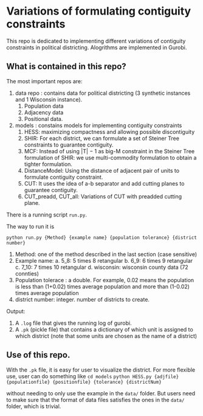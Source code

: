# Variations of formulating contiguity constraints

This repo is dedicated to implementing different variations of contiguity constraints in political districting. Alogrithms are implemented in Gurobi.

## What is contained in this repo?

The most important repos are:
1. data repo : contains data for political districting (3 synthetic instances and 1 Wisconsin instance).
    1. Population data
    2. Adjacency data
    3. Positional data.
2. models : constains models for implementing contiguity constraints
    1. HESS: maximizing compactness and allowing possible discontiguity
    2. SHIR: For each district, we can formulate a set of Steiner Tree constraints to guarantee contiguity.
    3. MCF: Instead of using |T| − 1 as big-M constraint in the Steiner Tree formulation of SHIR: we use multi-commodity formulation to obtain a tighter formulation.
    4. DistanceModel: Using the distance of adjacent pair of units to formulate contiguity constraint.
    5. CUT: It uses the idea of a-b separator and add cutting planes to guarantee contiguity.
    6. CUT_preadd, CUT_all: Variations of CUT with preadded cutting plane.

There is a running script `run.py`.

The way to run it is 

`python run.py {Method} {example name} {population tolerance} {district number}`

1. Method: one of the method described in the last section (case sensitive)
2. Example name:
    a. 5_8: 5 times 8 retangular
    b. 6_9: 6 times 9 retangular
    c. 7_10: 7 times 10 retangular
    d. wisconsin: wisconsin county data (72 connties)
3. Population tolerace : a double. For example, 0.02 means the population is less than (1+0.02) times average population and more than (1-0.02) times average population
4. district number: integer. number of districts to create.

Output:
1. A `.log` file that gives the running log of gurobi.
2. A `.pk` (pickle file) that contains a dictionary of which unit is assigned to which district (note that some units are chosen as the name of a district)


## Use of this repo.
With the `.pk` file, it is easy for user to visualize the district. For more flexible use, user can do something like 
`cd models`
`python HESS.py {adjfile} {populationfile} {positionfile} {tolerance} {districtNum}`

without needing to only use the example in the `data/` folder. But users need to make sure that the format of data files satisfies the ones in the `data/` folder, which is trivial.